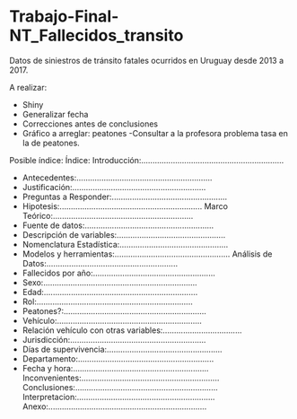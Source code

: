 # Trabajo-Final-NT_Fallecidos_transito
Datos de siniestros de tránsito fatales ocurridos en Uruguay desde 2013 a 2017.

A realizar:

- Shiny
- Generalizar fecha
- Correcciones antes de conclusiones
- Gráfico a arreglar: peatones 
-Consultar a la profesora problema tasa en la de peatones.

Posible índice:
 Índice:
Introducción:...............................................................
 - Antecedentes:............................................................
 - Justificación:...........................................................
 - Preguntas a Responder:...................................................
 - Hipotesis:............................................................... 
Marco Teórico:..............................................................
 - Fuente de datos:.........................................................
 - Descripción de variables:................................................
 - Nomenclatura Estadística:................................................
 - Modelos y herramientas:...................................................
Análisis de Datos:..........................................................
 - Fallecidos por año:......................................................
 - Sexo:.................................................................... 
 - Edad:....................................................................
 - Rol:.....................................................................
 - Peatones?:............................................................... 
 - Vehículo:................................................................
 - Relación vehículo con otras variables:...................................
 - Jurisdicción:............................................................
 - Días de supervivencia:...................................................
 - Departamento:............................................................
 - Fecha y hora:............................................................ 
Inconvenientes:.............................................................
Conclusiones:...............................................................
Interpretacion:.............................................................
Anexo:......................................................................
